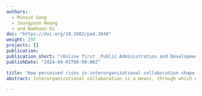 ```yaml
---
authors:
  - Minsun Song
  - Joungyoon Hwang
  - and Namhoon Ki
doi: "https://doi.org/10.1002/pad.2048"
weight: 297
projects: []
publication:
publication_short: "(Online first _Public Administration and Development_)"
publishDate: "2024-04-01T00:00:00Z"

title: "How perceived risks in interorganizational collaboration shape disaster response strategies"
abstract: Interorganizational collaboration is a means, through which governments to effectively respond to disasters. However, the extent to which collaboration risks embedded in interorganizational relationships shape such collaborative arrangements largely remains unanswered. This study examined the impact of collaboration risks as perceived by organizational representatives with regard to emergency management (EM). To this end, we conducted an EM survey in Seoul in 2015 and analyzed the data using a quadratic assignment procedure logistic regression. The dyadic network analytic results demonstrated that the aggregate risks as perceived by paired organizations are negatively associated with the establishment of collaboration ties. In contrast, a significant disparity in the perceived risk levels between paired organizations promotes collaborative network arrangements; when one party perceives substantially lower collaboration risks relative to the other, it can create a favorable condition for both parties to initiate interorganizational collaboration.

---
```

